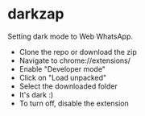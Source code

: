 # darkzap
Setting dark mode to Web WhatsApp.

- Clone the repo or download the zip
- Navigate to chrome://extensions/
- Enable "Developer mode"
- Click on "Load unpacked"
- Select the downloaded folder
- It's dark :)
- To turn off, disable the extension
